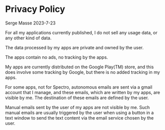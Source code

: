 # Privacy Policy #

Serge Masse 2023-7-23

For all my applications currently published, I do not sell any usage data, or any other kind of data.

The data processed by my apps are private and owned by the user.

The apps contain no ads, no tracking by the apps.

My apps are currently distributed on the Google Play(TM) store, and this does involve some tracking by Google, but there is no added tracking in my apps. 

For some apps, not for Spectro, autonomous emails are sent via a gmail account that I manage, and these emails, which are written by my apps, are visible by me. The destination of these emails are defined by the user.

Manual emails sent by the user of my apps are not visible by me. Such manual emails are usually triggered by the user when using a button in a text window to send the text content via the email service chosen by the user.
